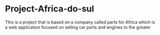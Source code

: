 # Project-Africa-do-sul
This is  a project that is based on a company called parts for Africa which is a web application focused on selling car parts and engines to the greater  
